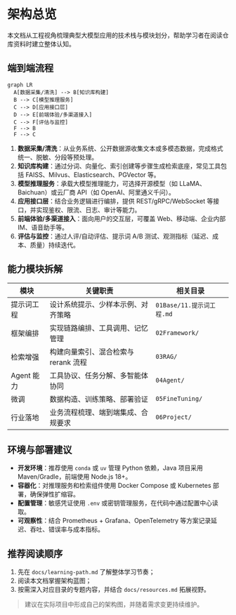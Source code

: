 # 架构总览

本文档从工程视角梳理典型大模型应用的技术栈与模块划分，帮助学习者在阅读仓库资料时建立整体认知。

## 端到端流程

```mermaid
graph LR
  A[数据采集/清洗] --> B[知识库构建]
  B --> C[模型推理服务]
  C --> D[应用接口层]
  D --> E[前端体验/多渠道接入]
  C --> F[评估与监控]
  F --> B
  F --> C
```

1. **数据采集/清洗**：从业务系统、公开数据源收集文本或多模态数据，完成格式统一、脱敏、分段等预处理。
2. **知识库构建**：通过分词、向量化、索引创建等步骤生成检索底座，常见工具包括 FAISS、Milvus、Elasticsearch、PGVector 等。
3. **模型推理服务**：承载大模型推理能力，可选择开源模型（如 LLaMA、Baichuan）或云厂商 API（如 OpenAI、阿里通义千问）。
4. **应用接口层**：结合业务逻辑进行编排，提供 REST/gRPC/WebSocket 等接口，并实现鉴权、限流、日志、审计等能力。
5. **前端体验/多渠道接入**：面向用户的交互层，可覆盖 Web、移动端、企业内部 IM、语音助手等。
6. **评估与监控**：通过人评/自动评估、提示词 A/B 测试、观测指标（延迟、成本、质量）持续迭代。

## 能力模块拆解

| 模块 | 关键职责 | 相关目录 |
| ---- | -------- | -------- |
| 提示词工程 | 设计系统提示、少样本示例、对齐策略 | `01Base/11.提示词工程.md` |
| 框架编排 | 实现链路编排、工具调用、记忆管理 | `02Framework/` |
| 检索增强 | 构建向量索引、混合检索与 rerank 流程 | `03RAG/` |
| Agent 能力 | 工具协议、任务分解、多智能体协同 | `04Agent/` |
| 微调 | 数据构造、训练策略、部署验证 | `05FineTuning/` |
| 行业落地 | 业务流程梳理、端到端集成、合规要求 | `06Project/` |

## 环境与部署建议

- **开发环境**：推荐使用 `conda` 或 `uv` 管理 Python 依赖，Java 项目采用 Maven/Gradle，前端使用 Node.js 18+。
- **容器化**：对推理服务和检索组件使用 Docker Compose 或 Kubernetes 部署，确保弹性扩缩容。
- **配置管理**：敏感凭证使用 `.env` 或密钥管理服务，在代码中通过配置中心读取。
- **可观察性**：结合 Prometheus + Grafana、OpenTelemetry 等方案记录延迟、吞吐、错误率与成本指标。

## 推荐阅读顺序

1. 先在 `docs/learning-path.md` 了解整体学习节奏；
2. 阅读本文档掌握架构蓝图；
3. 按需深入对应目录的专题内容，并结合 `docs/resources.md` 拓展视野。

> 建议在实际项目中形成自己的架构图，并随着需求变更持续维护。
